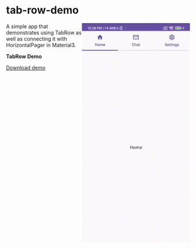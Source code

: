 # tab-row-demo

<img align="right" width="296" height="600"  src="https://github.com/raheemadamboev/tab-row-demo/blob/master/banner.gif" />

A simple app that demonstrates using TabRow as well as connecting it with HorizontalPager in Material3.

**TabRow Demo**

<a href="https://github.com/raheemadamboev/tab-row-demo/blob/master/app-debug.apk">Download demo</a>
